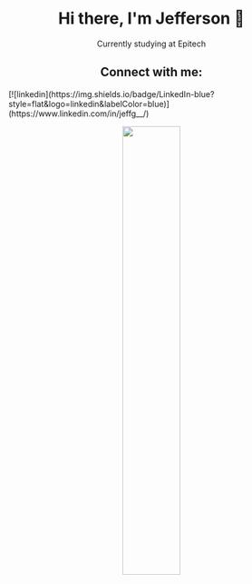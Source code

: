 <h1 align='center'>Hi there, I'm Jefferson 👋</h1>

<p align='center'>Currently studying at Epitech</a></p>

<h2 align='center'>Connect with me:</h2>
[![linkedin](https://img.shields.io/badge/LinkedIn-blue?style=flat&logo=linkedin&labelColor=blue)](https://www.linkedin.com/in/jeffg__/)
<br />

<p align='center'>
<img src="https://github-readme-stats.vercel.app/api/top-langs/?username=jeffersongt&layout=compact&theme=midnight-purple&langs_count=6&hide=shell,makefile" width="45%" />
</p>
